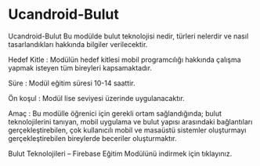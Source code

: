# Ucandroid-Bulut
Ucandroid-Bulut
Bu modülde bulut teknolojisi nedir, türleri nelerdir ve nasıl tasarlandıkları hakkında bilgiler verilecektir.

Hedef Kitle : Modülün hedef kitlesi mobil programcılığı hakkında çalışma yapmak isteyen tüm bireyleri kapsamaktadır.

Süre : Modül eğitim süresi 10-14 saattir.

Ön koşul : Modül lise seviyesi üzerinde uygulanacaktır.

Amaç : Bu modülle öğrenici için gerekli ortam sağlandığında; bulut teknolojilerini tanıyan, mobil uygulama ve bulut yapısı arasındaki bağlantıları gerçekleştirebilen, çok kullanıcılı mobil ve masaüstü sistemler oluşturmayı gerçekleştirebilen bireylerde beceriler oluşturmaktır.

Bulut Teknolojileri – Firebase Eğitim Modülünü indirmek için tıklayınız.
